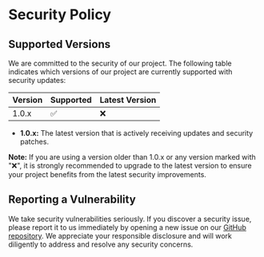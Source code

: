 # Security Policy

## Supported Versions

We are committed to the security of our project. The following table indicates which versions of our project are currently supported with security updates:

| Version   | Supported           | Latest Version |
| --------- | ------------------- | -------------- |
| 1.0.x     | :white_check_mark: | :x:            |

- **1.0.x:** The latest version that is actively receiving updates and security patches.

**Note:** If you are using a version older than 1.0.x or any version marked with ":x:", it is strongly recommended to upgrade to the latest version to ensure your project benefits from the latest security improvements.

## Reporting a Vulnerability

We take security vulnerabilities seriously. If you discover a security issue, please report it to us immediately by opening a new issue on our [GitHub repository](https://github.com/MrPrinceV2/AI-Chatbot/issues). We appreciate your responsible disclosure and will work diligently to address and resolve any security concerns.
